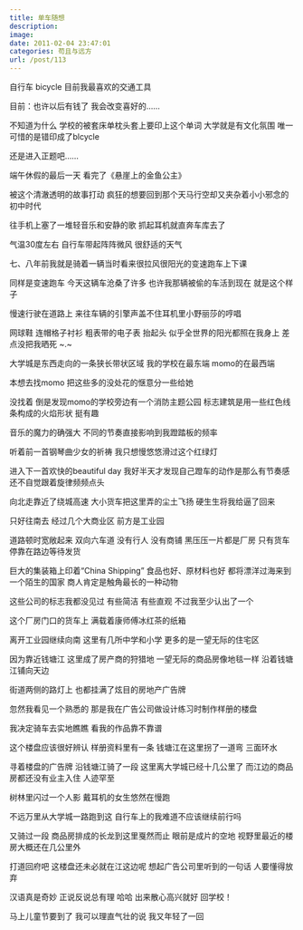 ```yaml
---
title: 单车随想
description: 
image: 
date: 2011-02-04 23:47:01
categories: 苟且与远方
url: /post/113
---
```


自行车  bicycle  目前我最喜欢的交通工具

目前：也许以后有钱了  我会改变喜好的……

不知道为什么  学校的被套床单枕头套上要印上这个单词  大学就是有文化氛围  唯一可惜的是错印成了blcycle

还是进入正题吧……

端午休假的最后一天  看完了《悬崖上的金鱼公主》

被这个清澈透明的故事打动  疯狂的想要回到那个天马行空却又夹杂着小小邪念的初中时代

往手机上塞了一堆轻音乐和安静的歌  抓起耳机就直奔车库去了

气温30度左右  自行车带起阵阵微风  很舒适的天气

七、八年前我就是骑着一辆当时看来很拉风很阳光的变速跑车上下课

同样是变速跑车  今天这辆车沧桑了许多  也许我那辆被偷的车活到现在  就是这个样子

慢速行驶在道路上  来往车辆的引擎声盖不住耳机里小野丽莎的哼唱

网球鞋  连帽格子衬衫  粗表带的电子表  抬起头  似乎全世界的阳光都照在我身上  差点没把我晒死  ~.~

大学城是东西走向的一条狭长带状区域  我的学校在最东端  momo的在最西端

本想去找momo  把这些多的没处花的惬意分一些给她

没找着  倒是发现momo的学校旁边有一个消防主题公园  标志建筑是用一些红色线条构成的火焰形状  挺有趣

音乐的魔力的确强大  不同的节奏直接影响到我蹬踏板的频率

听着前一首钢琴曲少女的祈祷  我只想慢悠悠滑过这个红绿灯

进入下一首欢快的beautiful day  我好半天才发现自己蹬车的动作是那么有节奏感  还不自觉跟着旋律频频点头

向北走靠近了绕城高速  大小货车把这里弄的尘土飞扬  硬生生将我给逼了回来

只好往南去  经过几个大商业区  前方是工业园

道路顿时宽敞起来  双向六车道  没有行人  没有商铺  黑压压一片都是厂房  只有货车停靠在路边等待发货

巨大的集装箱上印着“China Shipping”  食品也好、原材料也好  都将漂洋过海来到一个陌生的国家  商人肯定是触角最长的一种动物

这些公司的标志我都没见过  有些简洁  有些直观  不过我至少认出了一个

这个厂房门口的货车上  满载着康师傅冰红茶的纸箱

离开工业园继续向南  这里有几所中学和小学  更多的是一望无际的住宅区

因为靠近钱塘江  这里成了房产商的狩猎地  一望无际的商品房像地毯一样  沿着钱塘江铺向天边

街道两侧的路灯上  也都挂满了炫目的房地产广告牌

忽然我看见一个熟悉的  那是我在广告公司做设计练习时制作样册的楼盘

我决定骑车去实地瞧瞧  看我的作品靠不靠谱

这个楼盘应该很好辨认  样册资料里有一条  钱塘江在这里拐了一道弯  三面环水

寻着楼盘的广告牌  沿钱塘江骑了一段  这里离大学城已经十几公里了  而江边的商品房都还没有业主入住  人迹罕至

树林里闪过一个人影  戴耳机的女生悠然在慢跑

不远万里从大学城一路跑到这  自行车上的我难道不应该继续前行吗

又骑过一段  商品房排成的长龙到这里戛然而止  眼前是成片的空地  视野里最近的楼房大概还在几公里外

打道回府吧  这楼盘还未必就在江这边呢  想起广告公司里听到的一句话  人要懂得放弃

汉语真是奇妙  正说反说总有理  哈哈  出来散心高兴就好  回学校！

马上儿童节要到了  我可以理直气壮的说  我又年轻了一回